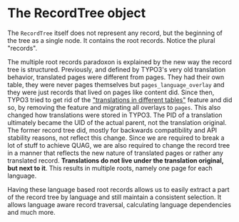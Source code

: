 # The RecordTree object

The `RecordTree` itself does not represent any record, but the beginning of the tree as a single node. It contains the
root records. Notice the plural "records".

The multiple root records paradoxon is explained by the new way the record tree is structured. Previously, and defined
by TYPO3's very old translation behavior, translated pages were different from pages. They had their own table, they
were never pages themselves but `pages_language_overlay` and they were just records that lived on pages like content
did. Since then, TYPO3 tried to get rid of
the ["translations in different tables"](https://docs.typo3.org/c/typo3/cms-core/main/en-us/Changelog/8.5/Breaking-78191-RemoveSupportForTransForeignTableInTCA.html)
feature and did so, by removing the feature and migrating all overlays to `pages`. This also changed how translations
were stored in TYPO3. The PID of a translation ultimately became the UID of the actual parent, not the translation
original. The former record tree did, mostly for backwards compatibility and API stability reasons, not reflect this
change. Since we are required to break a lot of stuff to achieve QUAG, we are also required to change the record tree in
a manner that reflects the new nature of translated pages or rather any translated record. **Translations do not live
under the translation original, but next to it**. This results in multiple roots, namely one page for each language.

Having these language based root records allows us to easily extract a part of the record tree by language and still
maintain a consistent selection. It allows language aware record traversal, calculating language dependencies and much
more.
